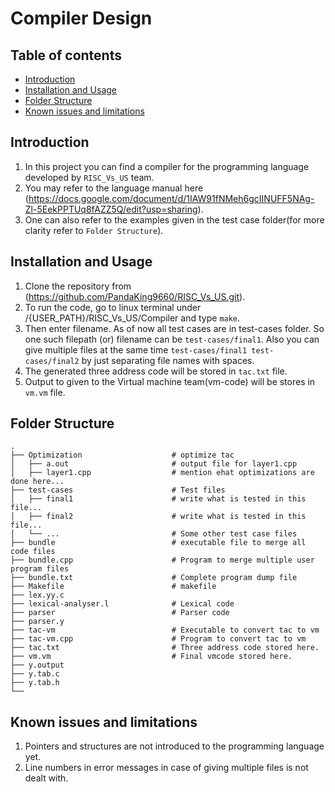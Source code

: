 # Compiler Design

Table of contents
-----------------

* [Introduction](#introduction)
* [Installation and Usage](#installation-and-usage)
* [Folder Structure](#folder-structure)
* [Known issues and limitations](#known-issues-and-limitations)

## Introduction
1. In this project you can find a compiler for the programming language developed by ```RISC_Vs_US``` team.
2. You may refer to the language manual here (https://docs.google.com/document/d/1IAW91fNMeh6gcIINUFF5NAg-Zl-5EekPPTUq8fAZZ5Q/edit?usp=sharing).
3. One can also refer to the examples given in the test case folder(for more clarity refer to ```Folder Structure```).


## Installation and Usage
1. Clone the repository from (https://github.com/PandaKing9660/RISC_Vs_US.git).
2. To run the code, go to linux terminal under /{USER_PATH}/RISC_Vs_US/Compiler and type ```make```.
3. Then enter filename. As of now all test cases are in test-cases folder. So one such filepath (or) filename can be ```test-cases/final1```. Also you can give multiple files at the same time ```test-cases/final1 test-cases/final2``` by just separating file names with spaces.
4. The generated three address code will be stored in ```tac.txt``` file.
5. Output to given to the Virtual machine team(vm-code) will be stores in ```vm.vm``` file.



## Folder Structure

    .
    ├── Optimization                    # optimize tac
    │   ├── a.out                       # output file for layer1.cpp
    │   ├── layer1.cpp                  # mention ehat optimizations are done here...
    ├── test-cases                      # Test files
    │   ├── final1                      # write what is tested in this file...
    │   ├── final2                      # write what is tested in this file...
    │   └── ...                         # Some other test case files
    ├── bundle                          # executable file to merge all code files
    ├── bundle.cpp                      # Program to merge multiple user program files                        
    ├── bundle.txt                      # Complete program dump file
    ├── Makefile                        # makefile
    ├── lex.yy.c                        
    ├── lexical-analyser.l              # Lexical code
    ├── parser                          # Parser code
    ├── parser.y  
    ├── tac-vm                          # Executable to convert tac to vm
    ├── tac-vm.cpp                      # Program to convert tac to vm
    ├── tac.txt                         # Three address code stored here.
    ├── vm.vm                           # Final vmcode stored here.
    ├── y.output                       
    ├── y.tab.c                         
    ├── y.tab.h                         
    └── 
    
 ## Known issues and limitations
1. Pointers and structures are not introduced to the programming language yet.
2. Line numbers in error messages in case of giving multiple files is not dealt with.
